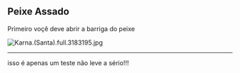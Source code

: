## Peixe Assado

Primeiro voçê deve abrir a barriga do peixe


![Karna.(Santa).full.3183195.jpg](../_resources/Karna.(Santa).full.3183195.jpg)
***
isso é apenas um teste não leve a sério!!!
